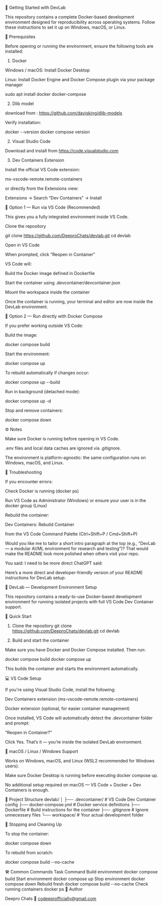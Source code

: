 🚀 Getting Started with DevLab

This repository contains a complete Docker-based development environment designed for reproducibility across operating systems.
Follow these instructions to set it up on Windows, macOS, or Linux.

🧰 Prerequisites

Before opening or running the environment, ensure the following tools are installed:

1. Docker

Windows / macOS: Install Docker Desktop

Linux: Install Docker Engine and Docker Compose plugin via your package manager

sudo apt install docker docker-compose

2. Dlib model

download from : https://github.com/davisking/dlib-models


Verify installation:

docker --version
docker compose version

2. Visual Studio Code

Download and install from https://code.visualstudio.com

3. Dev Containers Extension

Install the official VS Code extension:

ms-vscode-remote.remote-containers


or directly from the Extensions view:

Extensions → Search “Dev Containers” → Install

🧱 Option 1 — Run via VS Code (Recommended)

This gives you a fully integrated environment inside VS Code.

Clone the repository

git clone https://github.com/DeeproChats/devlab.git
cd devlab


Open in VS Code

When prompted, click
“Reopen in Container”

VS Code will:

Build the Docker image defined in Dockerfile

Start the container using .devcontainer/devcontainer.json

Mount the workspace inside the container

Once the container is running, your terminal and editor are now inside the DevLab environment.

🧩 Option 2 — Run directly with Docker Compose

If you prefer working outside VS Code:

Build the image:

docker compose build


Start the environment:

docker compose up


To rebuild automatically if changes occur:

docker compose up --build


Run in background (detached mode):

docker compose up -d


Stop and remove containers:

docker compose down

⚙️ Notes

Make sure Docker is running before opening in VS Code.

.env files and local data caches are ignored via .gitignore.

The environment is platform-agnostic: the same configuration runs on Windows, macOS, and Linux.

🧠 Troubleshooting

If you encounter errors:

Check Docker is running (docker ps)

Run VS Code as Administrator (Windows) or ensure your user is in the docker group (Linux)

Rebuild the container:

Dev Containers: Rebuild Container


from the VS Code Command Palette (Ctrl+Shift+P / Cmd+Shift+P)

Would you like me to tailor a short intro paragraph at the top (e.g., “DevLab — a modular AI/ML environment for research and testing”)? That would make the README look more polished when others visit your repo.

You said:
I need to be more direct
ChatGPT said:

Here’s a more direct and developer-friendly version of your README instructions for DevLab setup:

🧠 DevLab — Development Environment Setup

This repository contains a ready-to-use Docker-based development environment for running isolated projects with full VS Code Dev Container support.

🚀 Quick Start
1. Clone the repository
git clone https://github.com/DeeproChats/devlab.git
cd devlab

2. Build and start the container

Make sure you have Docker and Docker Compose installed. Then run:

docker compose build
docker compose up


This builds the container and starts the environment automatically.

💻 VS Code Setup

If you're using Visual Studio Code, install the following:

Dev Containers extension (ms-vscode-remote.remote-containers)

Docker extension (optional, for easier container management)

Once installed, VS Code will automatically detect the .devcontainer folder and prompt:

“Reopen in Container?”

Click Yes.
That’s it — you’re inside the isolated DevLab environment.

🍏 macOS / Linux / Windows Support

Works on Windows, macOS, and Linux (WSL2 recommended for Windows users).

Make sure Docker Desktop is running before executing docker compose up.

No additional setup required on macOS — VS Code + Docker + Dev Containers is enough.

🧩 Project Structure
devlab/
│
├── .devcontainer/     # VS Code Dev Container config
├── docker-compose.yml # Docker service definitions
├── Dockerfile         # Build instructions for the container
├── .gitignore         # Ignore unnecessary files
└── workspace/         # Your actual development folder

🧱 Stopping and Cleaning Up

To stop the container:

docker compose down


To rebuild from scratch:

docker compose build --no-cache

🛠 Common Commands
Task	Command
Build environment	docker compose build
Start environment	docker compose up
Stop environment	docker compose down
Rebuild fresh	docker compose build --no-cache
Check running containers	docker ps
🪪 Author

Deepro Chats
📧 codeeprofficially@gmail.com
